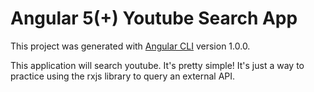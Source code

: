 # Angular 5(+) Youtube Search App

This project was generated with [Angular CLI](https://github.com/angular/angular-cli) version 1.0.0.

This application will search youtube. It's pretty simple! It's just a way to practice using the rxjs library to query an external API.
